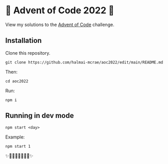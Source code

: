 # 🎄 Advent of Code 2022 🎄

View my solutions to the [Advent of Code](https://adventofcode.com/) challenge.

## Installation

Clone this repository.
```
git clone https://github.com/halmai-mcrae/aoc2022/edit/main/README.md
```
Then:
```
cd aoc2022
```
Run:
```
npm i
```

## Running in dev mode

```
npm start <day>
```

Example:

```
npm start 1
```

✨🎄🎁🎄🎅🎄🎁🎄✨
